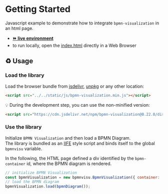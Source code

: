 # Getting Started

Javascript example to demonstrate how to integrate `bpmn-visualization` in an html page.
- [__⏩ live environment__](https://cdn.statically.io/gh/process-analytics/bpmn-visualization-examples/master/examples/display-bpmn-diagram/01-getting-started/index.html)
- to run locally, open the [index.html](index.html) directly in a Web Browser

## ♻️ Usage

### Load the library
Load the browser bundle from [jsdelivr](https://www.jsdelivr.com/package/npm/bpmn-visualization), [unpkg](https://unpkg.com/browse/bpmn-visualization)
or any other location:
```html
<script src="../../static/js/bpmn-visualization.min.js"></script>
```

💡 During the development step, you can use the non-minified version:
```html
<script src="https://cdn.jsdelivr.net/npm/bpmn-visualization@0.22.0/dist/bpmn-visualization.js"></script>
```

### Use the library

Initialize `BPMN Visualization` and then load a BPMN Diagram. \
The library is bundled as an [IIFE](https://developer.mozilla.org/en-US/docs/Glossary/IIFE) style script and binds itself to the global `bpmnvisu` variable.

In the following, the HTML page defined a div identified by the `bpmn-container` id, where the BPMN diagram is rendered. 

```javascript
// initialize BPMN Visualization
const bpmnVisualization = new bpmnvisu.BpmnVisualization({ container: 'bpmn-container' });
// load the BPMN diagram
bpmnVisualization.load(bpmnDiagram());
```

